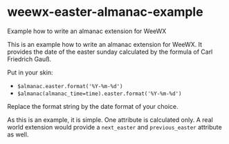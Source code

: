 # weewx-easter-almanac-example
Example how to write an almanac extension for WeeWX

This is an example how to write an almanac extension for WeeWX. It provides the date of the easter sunday calculated by the formula of Carl Friedrich Gauß.
    
Put in your skin:
* `$almanac.easter.format('%Y-%m-%d')`
* `$almanac(almanac_time=time).easter.format('%Y-%m-%d')`

Replace the format string by the date format of your choice.
        
As this is an example, it is simple. One attribute is calculated only. A real world extension would provide a `next_easter` and `previous_easter` attribute as well. 
